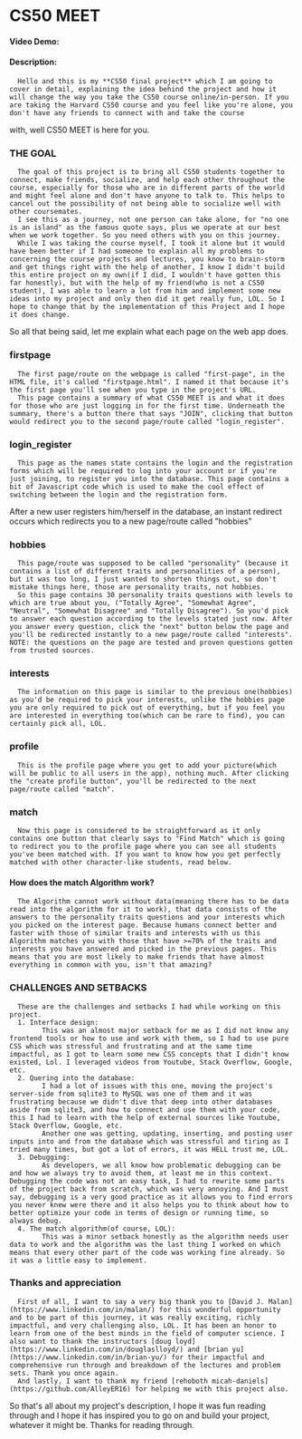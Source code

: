 # CS50 MEET
#### Video Demo:  <URL HERE>
#### Description:

      Hello and this is my **CS50 final project** which I am going to cover in detail, explaining the idea behind the project and how it will change the way you take the CS50 course online/in-person. If you are taking the Harvard CS50 course and you feel like you're alone, you don't have any friends to connect with and take the course 
with, well CS50 MEET is here for you. 
  
  ### THE GOAL
      The goal of this project is to bring all CS50 students together to connect, make friends, socialize, and help each other throughout the course, especially for those who are in different parts of the world and might feel alone and don't have anyone to talk to. This helps to cancel out the possibility of not being able to socialize well with other coursemates.
      I see this as a journey, not one person can take alone, for "no one is an island" as the famous quote says, plus we operate at our best when we work together. So you need others with you on this journey.
      While I was taking the course myself, I took it alone but it would have been better if I had someone to explain all my problems to concerning the course projects and lectures, you know to brain-storm and get things right with the help of another, I know I didn't build this entire project on my own(if I did, I wouldn't have gotten this far honestly), but with the help of my friend(who is not a CS50 student), I was able to learn a lot from him and implement some new ideas into my project and only then did it get really fun, LOL. So I hope to change that by the implementation of this Project and I hope it does change.
  
So all that being said, let me explain what each page on the web app does.
      
  ### firstpage
      The first page/route on the webpage is called "first-page", in the HTML file, it's called "firstpage.html". I named it that because it's the first page you'll see when you type in the project's URL.
      This page contains a summary of what CS50 MEET is and what it does for those who are just logging in for the first time. Underneath the summary, there's a button there that says "JOIN", clicking that button would redirect you to the second page/route called "login_register".
      
  ### login_register
      This page as the names state contains the login and the registration forms which will be required to log into your account or if you're just joining, to register you into the database. This page contains a bit of Javascript code which is used to make the cool effect of switching between the login and the registration form.
After a new user registers him/herself in the database, an instant redirect occurs which redirects you to a new page/route called "hobbies"
  
  ### hobbies
      This page/route was supposed to be called "personality" (because it contains a list of different traits and personalities of a person), but it was too long, I just wanted to shorten things out, so don't mistake things here, those are personality traits, not hobbies.
      So this page contains 30 personality traits questions with levels to which are true about you, ("Totally Agree", "Somewhat Agree", "Neutral", "Somewhat Disagree" and "Totally Disagree"). So you'd pick to answer each question according to the levels stated just now. After you answer every question, click the "next" button below the page and you'll be redirected instantly to a new page/route called "interests". NOTE: the questions on the page are tested and proven questions gotten from trusted sources.

  ### interests
      The information on this page is similar to the previous one(hobbies) as you'd be required to pick your interests, unlike the hobbies page you are only required to pick out of everything, but if you feel you are interested in everything too(which can be rare to find), you can certainly pick all, LOL.
      
  ### profile
      This is the profile page where you get to add your picture(which will be public to all users in the app), nothing much. After clicking the "create profile button", you'll be redirected to the next page/route called "match".
      
   ### match
      Now this page is considered to be straightforward as it only contains one button that clearly says to "Find Match" which is going to redirect you to the profile page where you can see all students you've been matched with. If you want to know how you get perfectly matched with other character-like students, read below.
      
   #### How does the match Algorithm work?
      The Algorithm cannot work without data(meaning there has to be data read into the algorithm for it to work), that data consists of the answers to the personality traits questions and your interests which you picked on the interest page. Because humans connect better and faster with those of similar traits and interests with us this Algorithm matches you with those that have >=70% of the traits and interests you have answered and picked in the previous pages. This means that you are most likely to make friends that have almost everything in common with you, isn't that amazing?
      
   ### CHALLENGES AND SETBACKS
      These are the challenges and setbacks I had while working on this project.
      1. Interface design:
            This was an almost major setback for me as I did not know any frontend tools or how to use and work with them, so I had to use pure CSS which was stressful and frustrating and at the same time impactful, as I got to learn some new CSS concepts that I didn't know existed, Lol. I leveraged videos from Youtube, Stack Overflow, Google, etc.
      2. Quering into the database:
            I had a lot of issues with this one, moving the project's server-side from sqlite3 to MySQL was one of them and it was frustrating because we didn't dive that deep into other databases aside from sqlite3, and how to connect and use them with your code, this I had to learn with the help of external sources like Youtube, Stack Overflow, Google, etc.
            Another one was getting, updating, inserting, and posting user inputs into and from the database which was stressful and tiring as I tried many times, but got a lot of errors, it was HELL trust me, LOL.
      3. Debugging:
            As developers, we all know how problematic debugging can be and how we always try to avoid them, at least me in this context. Debugging the code was not an easy task, I had to rewrite some parts of the project back from scratch, which was very annoying. And I must say, debugging is a very good practice as it allows you to find errors you never knew were there and it also helps you to think about how to better optimize your code in terms of design or running time, so always debug.
      4. The match algorithm(of course, LOL):
            This was a minor setback honestly as the algorithm needs user data to work and the algorithm was the last thing I worked on which means that every other part of the code was working fine already. So it was a little easy to implement.
      
    
### Thanks and appreciation
      First of all, I want to say a very big thank you to [David J. Malan](https://www.linkedin.com/in/malan/) for this wonderful opportunity and to be part of this journey, it was really exciting, richly impactful, and very challenging also, LOL. It has been an honor to learn from one of the best minds in the field of computer science. I also want to thank the instructors [doug loyd](https://www.linkedin.com/in/douglaslloyd/) and [brian yu](https://www.linkedin.com/in/brian-yu/) for their impactful and comprehensive run through and breakdown of the lectures and problem sets. Thank you once again.
      And lastly, I want to thank my friend [rehoboth micah-daniels](https://github.com/AlleyER16) for helping me with this project also.
      
      
So that's all about my project's description, I hope it was fun reading through and I hope it has inspired you to go on and build your project, whatever it might be. Thanks for reading through.

       
      
